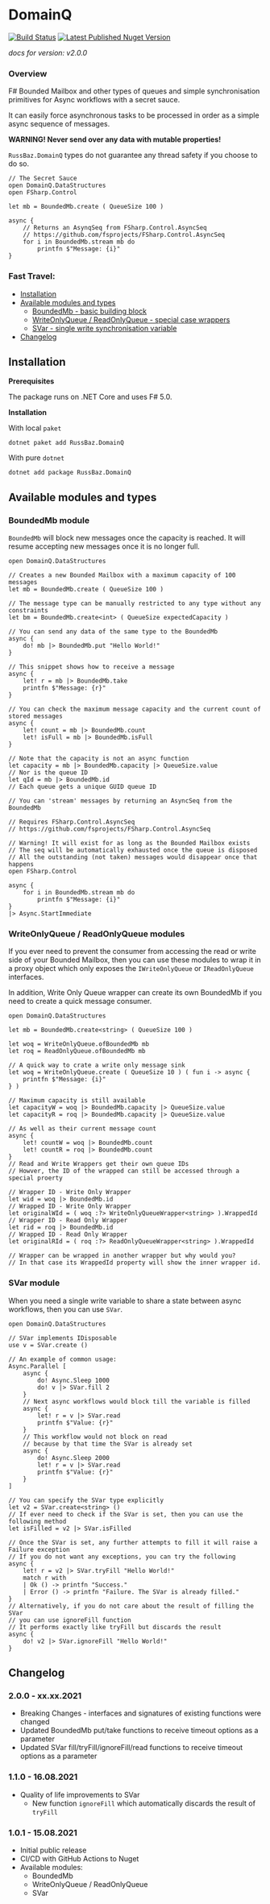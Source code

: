 # DomainQ
[![Build Status](https://img.shields.io/github/workflow/status/RussBaz/DomainQ/.NET%20Core)](https://github.com/russbaz/domainq/actions/workflows/github-actions.yml)
[![Latest Published Nuget Version](https://img.shields.io/nuget/v/RussBaz.DomainQ)](https://www.nuget.org/packages/RussBaz.DomainQ/)

*docs for version: v2.0.0*
### Overview
F# Bounded Mailbox and other types of queues and simple synchronisation primitives for Async workflows with a secret sauce.

It can easily force asynchronous tasks to be processed in order as a simple async sequence of messages.

**WARNING! Never send over any data with mutable properties!**

`RussBaz.DomainQ` types do not guarantee any thread safety if you choose to do so.
```F#
// The Secret Sauce
open DomainQ.DataStructures
open FSharp.Control

let mb = BoundedMb.create ( QueueSize 100 )

async {
    // Returns an AsynqSeq from FSharp.Control.AsyncSeq
    // https://github.com/fsprojects/FSharp.Control.AsyncSeq
    for i in BoundedMb.stream mb do
        printfn $"Message: {i}"
}
```
### Fast Travel:
* [Installation](#installation)
* [Available modules and types](#available-modules-and-types)
    * [BoundedMb - basic building block](#boundedmb-module)
    * [WriteOnlyQueue / ReadOnlyQueue - special case wrappers](#writeonlyqueue--readonlyqueue-modules)
    * [SVar - single write synchronisation variable](#svar-module)
* [Changelog](#changelog)
## Installation
**Prerequisites**

The package runs on .NET Core and uses F# 5.0.

**Installation**

With local `paket`
```
dotnet paket add RussBaz.DomainQ
```
With pure `dotnet`
```
dotnet add package RussBaz.DomainQ
```
## Available modules and types
### BoundedMb module
`BoundedMb` will block new messages once the capacity is reached. It will resume accepting new messages once it is no longer full.

```F#
open DomainQ.DataStructures

// Creates a new Bounded Mailbox with a maximum capacity of 100 messages
let mb = BoundedMb.create ( QueueSize 100 )

// The message type can be manually restricted to any type without any constraints
let bm = BoundedMb.create<int> ( QueueSize expectedCapacity )

// You can send any data of the same type to the BoundedMb
async {
    do! mb |> BoundedMb.put "Hello World!"
}

// This snippet shows how to receive a message
async {
    let! r = mb |> BoundedMb.take
    printfn $"Message: {r}"
}

// You can check the maximum message capacity and the current count of stored messages
async {
    let! count = mb |> BoundedMb.count
    let! isFull = mb |> BoundedMb.isFull
}

// Note that the capacity is not an async function
let capacity = mb |> BoundedMb.capacity |> QueueSize.value
// Nor is the queue ID
let qId = mb |> BoundedMb.id
// Each queue gets a unique GUID queue ID

// You can 'stream' messages by returning an AsyncSeq from the BoundedMb

// Requires FSharp.Control.AsyncSeq
// https://github.com/fsprojects/FSharp.Control.AsyncSeq

// Warning! It will exist for as long as the Bounded Mailbox exists
// The seq will be automatically exhausted once the queue is disposed
// All the outstanding (not taken) messages would disappear once that happens 
open FSharp.Control

async {
    for i in BoundedMb.stream mb do
        printfn $"Message: {i}"
}
|> Async.StartImmediate
```

### WriteOnlyQueue / ReadOnlyQueue modules
If you ever need to prevent the consumer from accessing the read or write side of your Bounded Mailbox, then you can use these modules to wrap it in a proxy object which only exposes the `IWriteOnlyQueue` or `IReadOnlyQueue` interfaces.

In addition, Write Only Queue wrapper can create its own BoundedMb if you need to create a quick message consumer.

```F#
open DomainQ.DataStructures

let mb = BoundedMb.create<string> ( QueueSize 100 )
       
let woq = WriteOnlyQueue.ofBoundedMb mb
let roq = ReadOnlyQueue.ofBoundedMb mb

// A quick way to crate a write only message sink
let woq = WriteOnlyQueue.create ( QueueSize 10 ) ( fun i -> async {
    printfn $"Message: {i}"
} )

// Maximum capacity is still available
let capacityW = woq |> BoundedMb.capacity |> QueueSize.value
let capacityR = roq |> BoundedMb.capacity |> QueueSize.value

// As well as their current message count
async {
    let! countW = woq |> BoundedMb.count
    let! countR = roq |> BoundedMb.count
}
// Read and Write Wrappers get their own queue IDs
// Howver, the ID of the wrapped can still be accessed through a special proerty

// Wrapper ID - Write Only Wrapper
let wid = woq |> BoundedMb.id
// Wrapped ID - Write Only Wrapper
let originalWId = ( woq :?> WriteOnlyQueueWrapper<string> ).WrappedId
// Wrapper ID - Read Only Wrapper
let rid = roq |> BoundedMb.id
// Wrapped ID - Read Only Wrapper
let originalRId = ( roq :?> ReadOnlyQueueWrapper<string> ).WrappedId

// Wrapper can be wrapped in another wrapper but why would you?
// In that case its WrappedId property will show the inner wrapper id.
```
### SVar module
When you need a single write variable to share a state between async workflows, then you can use `SVar`.
```F#
open DomainQ.DataStructures

// SVar implements IDisposable
use v = SVar.create ()

// An example of common usage:
Async.Parallel [
    async {
        do! Async.Sleep 1000
        do! v |> SVar.fill 2
    }
    // Next async workflows would block till the variable is filled 
    async {
        let! r = v |> SVar.read
        printfn $"Value: {r}"
    }
    // This workflow would not block on read
    // because by that time the SVar is already set
    async {
        do! Async.Sleep 2000
        let! r = v |> SVar.read
        printfn $"Value: {r}"
    }
]

// You can specify the SVar type explicitly
let v2 = SVar.create<string> ()
// If ever need to check if the SVar is set, then you can use the following method
let isFilled = v2 |> SVar.isFilled

// Once the SVar is set, any further attempts to fill it will raise a Failure exception
// If you do not want any exceptions, you can try the following
async {
    let! r = v2 |> SVar.tryFill "Hello World!"
    match r with
    | Ok () -> printfn "Success."
    | Error () -> printfn "Failure. The SVar is already filled."
}
// Alternatively, if you do not care about the result of filling the SVar
// you can use ignoreFill function
// It performs exactly like tryFill but discards the result
async {
    do! v2 |> SVar.ignoreFill "Hello World!"
}
```
## Changelog
### 2.0.0 - xx.xx.2021
* Breaking Changes - interfaces and signatures of existing functions were changed
* Updated BoundedMb put/take functions to receive timeout options as a parameter
* Updated SVar fill/tryFill/ignoreFill/read functions to receive timeout options as a parameter
### 1.1.0 - 16.08.2021
* Quality of life improvements to SVar
    * New function `ignoreFill` which automatically discards the result of `tryFill`
### 1.0.1 - 15.08.2021
* Initial public release
* CI/CD with GitHub Actions to Nuget
* Available modules:
    * BoundedMb
    * WriteOnlyQueue / ReadOnlyQueue
    * SVar